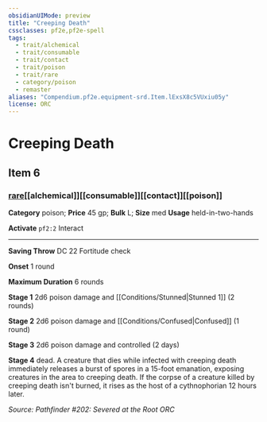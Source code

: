 ```yaml
---
obsidianUIMode: preview
title: "Creeping Death"
cssclasses: pf2e,pf2e-spell
tags:
  - trait/alchemical
  - trait/consumable
  - trait/contact
  - trait/poison
  - trait/rare
  - category/poison
  - remaster
aliases: "Compendium.pf2e.equipment-srd.Item.lExsX8c5VUxiu05y"
license: ORC
---
```

# Creeping Death
## Item 6
### [rare](rare "Rare Rarity Trait")[[alchemical]][[consumable]][[contact]][[poison]]

**Category** poison; 
**Price** 45 gp; 
**Bulk** L; **Size** med
**Usage** held-in-two-hands

**Activate** `pf2:2` Interact

* * *

**Saving Throw** DC 22 Fortitude check

**Onset** 1 round

**Maximum Duration** 6 rounds

**Stage 1** 2d6 poison damage and [[Conditions/Stunned|Stunned 1]] (2 rounds)

**Stage 2** 2d6 poison damage and [[Conditions/Confused|Confused]] (1 round)

**Stage 3** 2d6 poison damage and controlled (2 days)

**Stage 4** dead. A creature that dies while infected with creeping death immediately releases a burst of spores in a 15-foot emanation, exposing creatures in the area to creeping death. If the corpse of a creature killed by creeping death isn't burned, it rises as the host of a cythnophorian 12 hours later.

*Source: Pathfinder #202: Severed at the Root*
*ORC*